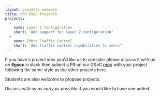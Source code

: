 ```yaml
---
layout: projects-summary
title: FRR GSoC Projects
projects:
  -
    name: Layer 2 Configuration
    short: "Add support for layer 2 configuration"
  -
    name: Zebra Traffic Control
    short: "Add traffic control capabilities to zebra"
---
```


If you have a project idea you'd like us to consider please discuss it with us on **#gsoc** in slack then submit a PR on our GSoC [repo](https://github.com/FRRouting/frr-gsoc) with your project following the same style as the other projects here.

Students are also welcome to propose projects.

Discuss with us *as early as possible* if you would like to have one added.
